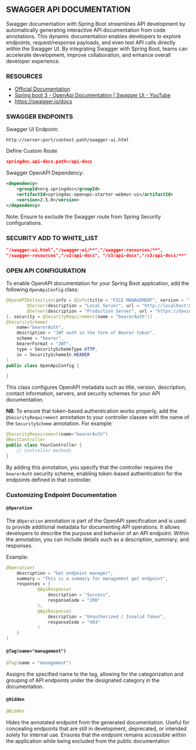 ## SWAGGER API DOCUMENTATION

Swagger documentation with Spring Boot streamlines API development by automatically generating interactive API documentation from code annotations. This dynamic documentation enables developers to explore endpoints, request/response payloads, and even test API calls directly within the Swagger UI. By integrating Swagger with Spring Boot, teams can accelerate development, improve collaboration, and enhance overall developer experience.

### RESOURCES

- [Official Documentation](https://springdoc.org/)
- [Spring boot 3 - OpenApi Documentation | Swagger UI - YouTube](https://www.youtube.com/watch?v=2o_3hjUPAfQ&t=1s) 
- https://swagger.io/docs 

### SWAGGER ENDPOINTS

Swagger UI Endpoint:

```http
http://server:port/context-path/swagger-ui.html
```

Define Custom Route

```json
springdoc.api-docs.path=/api-docs
```



Swagger OpenAPI Dependency:

```xml
<dependency>
    <groupId>org.springdoc</groupId>
    <artifactId>springdoc-openapi-starter-webmvc-ui</artifactId>
    <version>2.5.0</version>
</dependency>
```

Note: Ensure to exclude the Swagger route from Spring Security configurations.

### SECURITY ADD TO WHITE_LIST

```json
"/swagger-ui.html","/swagger-ui/**","/swagger-resources/**",
"/swagger-resources","/v2/api-docs", "/v3/api-docs","/v3/api-docs/**"
```

### OPEN API CONFIGURATION

To enable OpenAPI documentation for your Spring Boot application, add the following `OpenApiConfig` class:

```java
@OpenAPIDefinition(info = @Info(title = "FILE MANAGEMENT", version = "1.0.0", license = @License(name = "Apache 2.0", url = "https://www.apache.org/licenses/LICENSE-2.0"), description = "File Management Project With Spring boot and Angular", contact = @Contact(name = "KBrightCoder", email = "kpidibadavid1@gmail.com", url = "https://davidkbright.com")), servers = {
        @Server(description = "Local Server", url = "http://localhost:8080"),
        @Server(description = "Production Server", url = "https://davidkbright.com")
}, security = @SecurityRequirement(name = "bearerAuth"))
@SecurityScheme(
    name="bearerAuth",
    description = "JWT auth in the form of Bearer token",
    scheme = "bearer",
    bearerFormat = "JWT",
    type = SecuritySchemeType.HTTP,
    in = SecuritySchemeIn.HEADER
)
public class OpenApiConfig {

}
```

This class configures OpenAPI metadata such as title, version, description, contact information, servers, and security schemes for your API documentation.

**NB**: To ensure that token-based authentication works properly, add the `@SecurityRequirement` annotation to your controller classes with the name of the `SecurityScheme` annotation. For example:

```java
@SecurityRequirement(name="bearerAuth")
@RestController
public class YourController {
    // Controller methods
}
```

By adding this annotation, you specify that the controller requires the `bearerAuth` security scheme, enabling token-based authentication for the endpoints defined in that controller.

### Customizing Endpoint Documentation

#### `@Operation`

The `@Operation` annotation is part of the OpenAPI specification and is used to provide additional metadata for documenting API operations. It allows developers to describe the purpose and behavior of an API endpoint. Within the annotation, you can include details such as a description, summary, and responses.

Example: 

```java
@Operation(
    description = "Get endpoint manager",
    summary = "This is a summary for management get endpoint",
    responses = {
            @ApiResponse(
                description = "Success",
                responseCode = "200"
            ),
            @ApiResponse(
                description = "Unauthorized / Invalid Token",
                responseCode = "403"
            )
    }
)
```

#### `@Tag(name="management")`

```java
@Tag(name = "management")
```

Assigns the specified name to the tag, allowing for the categorization and grouping of API endpoints under the designated category in the documentation.

#### `@Hidden`

```java
@Hidden
```

Hides the annotated endpoint from the generated documentation. Useful for concealing endpoints that are still in development, deprecated, or intended solely for internal use. Ensures that the endpoint remains accessible within the application while being excluded from the public documentation
